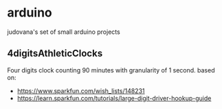 # arduino
judovana's set of small arduino projects

## 4digitsAthleticClocks
Four digits clock  counting 90 minutes with granularity of  1 second.
based on:
 * https://www.sparkfun.com/wish_lists/148231
 * https://learn.sparkfun.com/tutorials/large-digit-driver-hookup-guide

